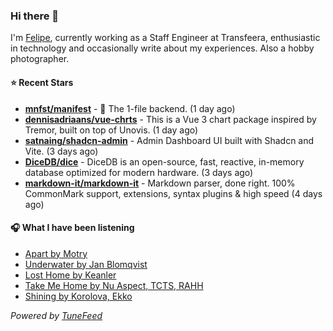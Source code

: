 ### Hi there 👋

I'm [Felipe](https://felipevm.com), currently working as a Staff Engineer at Transfeera, enthusiastic in technology and occasionally write about my experiences. Also a hobby photographer.

#### ⭐ Recent Stars
- **[mnfst/manifest](https://github.com/mnfst/manifest)** - 🦚 The 1-file backend.  (1 day ago)
- **[dennisadriaans/vue-chrts](https://github.com/dennisadriaans/vue-chrts)** - This is a Vue 3 chart package inspired by Tremor, built on top of Unovis. (1 day ago)
- **[satnaing/shadcn-admin](https://github.com/satnaing/shadcn-admin)** - Admin Dashboard UI built with Shadcn and Vite. (3 days ago)
- **[DiceDB/dice](https://github.com/DiceDB/dice)** - DiceDB is an open-source, fast, reactive, in-memory database optimized for modern hardware. (3 days ago)
- **[markdown-it/markdown-it](https://github.com/markdown-it/markdown-it)** - Markdown parser, done right. 100% CommonMark support, extensions, syntax plugins &amp; high speed (4 days ago)

#### 🎧 What I have been listening
- [Apart by Motry](https://open.spotify.com/track/2zJtuEOs2or23S15AHOUtq)
- [Underwater by Jan Blomqvist](https://open.spotify.com/track/3h8ngkUJ5tFXEM0TyCo0NR)
- [Lost Home by Keanler](https://open.spotify.com/track/3UcquXPl3pmUgKdVjxAIxy)
- [Take Me Home by Nu Aspect, TCTS, RAHH](https://open.spotify.com/track/595mcofiqQr4E0Ihpr5ZMA)
- [Shining by Korolova, Ekko](https://open.spotify.com/track/2VO9zYsVMrs0wEFry2nCEX)

_Powered by [TuneFeed](https://tunefeed.app?ref=github.com)_
